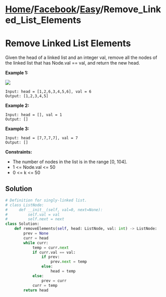 # [Home](./../../..)/[Facebook](./../..)/[Easy](./..)/Remove_Linked_List_Elements
<h1>Remove Linked List Elements</h1>

<p>
Given the head of a linked list and an integer val, remove all the nodes of the linked list that has Node.val == val, and return the new head.

</p>

<b>Example 1:</b>

<img src="https://assets.leetcode.com/uploads/2021/03/06/removelinked-list.jpg">

    Input: head = [1,2,6,3,4,5,6], val = 6
    Output: [1,2,3,4,5]
    
<b>Example 2:</b>

    Input: head = [], val = 1
    Output: []
    
<b>Example 3:</b>

    Input: head = [7,7,7,7], val = 7
    Output: []

<b>Constraints:</b>

- The number of nodes in the list is in the range [0, 104].
- 1 <= Node.val <= 50
- 0 <= k <= 50

<h2>Solution</h2>

```python
# Definition for singly-linked list.
# class ListNode:
#     def __init__(self, val=0, next=None):
#         self.val = val
#         self.next = next
class Solution:
    def removeElements(self, head: ListNode, val: int) -> ListNode:
        prev = None
        curr = head
        while curr:
            temp = curr.next
            if curr.val == val:
                if prev:
                    prev.next = temp
                else:
                    head = temp
            else:
                prev = curr
            curr = temp
        return head
```
